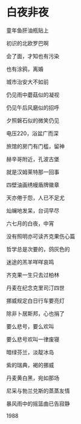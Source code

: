    

# 白夜非夜

童年鱼肝油瓶贴上

初识的北欧罗巴啊

会了面，才知也有污染

也有涂鸦，离婚

城市治安大不如前

仍见雨中蘑菇似的凝视

仍见午后风磨似的招呼

夕照磐石似的微笑仍见

电压220，浴盆广而深

旅馆的房门有门槛，留神

赫辛哥附近，孔波古堡

就是汉姆莱特那一回事

四壁油画绣幔盾牌徽章

天亦倦于怨，人已不足尤

灿斓地发呆，台词早尽

六七月的白夜，中宵

没有照明亦可读齐克果伤心篇

哲学总是次要的，鸽灰色的

迷途的羔羊咩咩哀鸣

齐克果一生只去过柏林

丹麦在纪念克里司汀四世

挪威规定白日行车要亮灯

除非卜居斯邦，心也捐了

要么悲号，要么欢叫

要么悲号欢叫一律废寝

暗绿芬兰，淡靛冰岛

紫的瑞典，褐的挪威

丹麦黄白黑，宛如那场

尼采与勃兰兑斯的蒸蒸友情

暴风雨中的摇篮曲已告寂静

1988